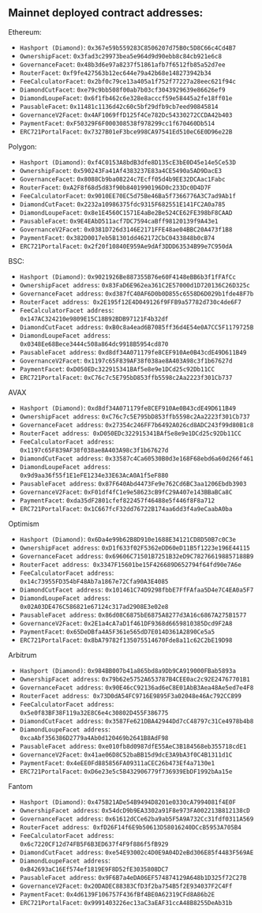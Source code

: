 ## Mainnet deployed contract addresses:

Ethereum:
 - `Hashport (Diamond)`: `0x367e59b559283C8506207d75B0c5D8C66c4Cd4B7`
 - `OwnershipFacet`: `0x3fad3c29973bea5e964d9d90ebb8c84cb921e6c8`
 - `GovernanceFacet`: `0x48b3d6e97a8237f51861afb7f6512fb85a52d7ee`
 - `RouterFacet`: `0xf9fe427563b12ec644e79a42b68e148273942b34`
 - `FeeCalculatorFacet`: `0x2bf0c79ce13a405a1f752f77227a28eec621f94c`
 - `DiamondCutFacet`: `0xe79c9bb508f00ab7b03cf3043929639e86626ef9`
 - `DiamondLoupeFacet`: `0x6f1fb462c6e328e8acccf59e58445a2fe18ff01e`
 - `PausableFacet`: `0x11481c1136d42c60c5bf29dfb9cb7eed90845814`
 - `GovernanceV2Facet`: `0x4AF1069ffD125f4Ce782Dc54330272CCDA42b403`
 - `PaymentFacet`: `0xF50329F6F000308538f978299cc1f670460Db514`
 - `ERC721PortalFacet`: `0x7327B01eF3bce998CA97541Ed510eC6E0D96e22B`

Polygon:
 - `Hashport (Diamond)`: `0xf4C0153A8bdB3dfe8D135cE3bE0D45e14e5Ce53D`
 - `OwnershipFacet`: `0x590243Fa41Af4383237E83a4CE5490a5AD9DacE3`
 - `GovernanceFacet`: `0x8088Cb9ba08224c7Ecff05d4b9EE32DCAac1Fabc`
 - `RouterFacet`: `0xA2F8f68d5d83f90b8401990196D0c233Dc0D4D7F`
 - `FeeCalculatorFacet`: `0x9010EE70EC5d75Be46Ba5f7366776A3C7ad9Ab1f`
 - `DiamondCutFacet`: `0x2232a10986375fdc9315F682551E141FC2A0a785`
 - `DiamondLoupeFacet`: `0x8e1E4560C1571E4aBe2Be524CE62FE398bF8CAAD`
 - `PausableFacet`: `0x9E4EAbD511acf7DC7594caBff98120139f9A43e1`
 - `GovernanceV2Facet`: `0x0381D726d3146E2171FFE48ae04BBC20A473f1B8`
 - `PaymentFacet`: `0x382D0017eb5B1301dd462172CbC0433848b0cB74`
 - `ERC721PortalFacet`: `0x2f20f10840E959Ae9dAf3DDD63534B99e7C950dA`

BSC:
 - `Hashport (Diamond)`: `0x9021926Be887355B76e60F4148eBB6b3f1fFAfCc`
 - `OwnershipFacet address`: `0x83FaD6E962ea361C2E57000d1D720136C26D325c`
 - `GovernanceFacet address`: `0xd387fC40AF6D0b0D855c6558D6D029b1fde48F7b`
 - `RouterFacet address`:  `0x2E195f12E4D049126f9FFB9a57782d730c4de6F7`
 - `FeeCalculatorFacet address`: `0x147AC324210e9809E15C18B92BDB97121F4b32df`
 - `DiamondCutFacet address`: `0xB0c8a4ead6B7085ff36d4E54e0A7CC5F1179725B`
 - `DiamondLoupeFacet address`: `0x0348Ee68Bece3444c508a864dc9918B5954cd870`
 - `PausableFacet address`: `0xd8df34A071179fe8CEF910Ae0B43cdE49D611B49`
 - `GovernanceV2Facet`: `0x1197c65F839AF38f038ae8A403A98c3f1b67627d`
 - `PaymentFacet`: `0xD050EDc322915341BAf5e8e9e1DCd25c92Db11CC`
 - `ERC721PortalFacet`: `0xC76c7c5E795bD853ffb5598c2Aa2223f301Cb737`

AVAX
 - `Hashport (Diamond)`: `0xd8df34A071179fe8CEF910Ae0B43cdE49D611B49`
 - `OwnershipFacet address`: `0xC76c7c5E795bD853ffb5598c2Aa2223f301Cb737`
 - `GovernanceFacet address`: `0x27354c246FF7b6492A026cd8ADC243f99d80B1c8`
 - `RouterFacet address`:  `0xD050EDc322915341BAf5e8e9e1DCd25c92Db11CC`
 - `FeeCalculatorFacet address`: `0x1197c65F839AF38f038ae8A403A98c3f1b67627d`
 - `DiamondCutFacet address`: `0x33587c4Ca60530B0d3e168F68ebd6a60d266f461`
 - `DiamondLoupeFacet address`: `0x9d9aa36f55f1E1eFE1234e33E63AcA0A1f5eF880`
 - `PausableFacet address`: `0x87F640Abd4473Fe9e762Cd6BC3aa1206Ebdb3903`
 - `GovernanceV2Facet`: `0xF01df4fC1e9e58623cB9fC29A407e143BBaBCa8C`
 - `PaymentFacet`: `0xda35dF2801cfef822457f46488e5f446f8F8a712`
 - `ERC721PortalFacet`: `0x1C667fcF32dd76722B174aa6dd3f4a9eCaabA0ba`

Optimism
 - `Hashport (Diamond)`: `0x6Da4e99b62B8D910e1688E34121CD8D50B7c0C3e`
 - `OwnershipFacet address`: `0xD1f633f02F5362eDD60eD11B5f1223e196E44115`
 - `GovernanceFacet address`: `0x69606C71501B7251B32eD9C782766198857188B9`
 - `RouterFacet address`:  `0x3347F15601be15F426689D652794f64fd90e7A6e`
 - `FeeCalculatorFacet address`: `0x14c73955FD354bF48Ab7a1867e72Cfa90A3E4085`
 - `DiamondCutFacet address`: `0x101461C74D9298fbbE7FfFAfaa5D4e7C4EA0a5F7`
 - `DiamondLoupeFacet address`: `0x02A03DE476C586821e67124c317ad2908E3e02e8`
 - `PausableFacet address`: `0x86d08C6875bE6875A8277d3A16c6867A275B1577`
 - `GovernanceV2Facet`: `0x2E1a4cA7aD1f461DF9368d6659810385Dcd9F2A8`
 - `PaymentFacet`: `0x65DeDBfa4A5F361e565dD7E014D361A2890Ce5a5`
 - `ERC721PortalFacet`: `0x8bA79782f135075514670Fde8a11c62C2bE19D98`

Arbitrum
 - `Hashport (Diamond)`: `0x984BB007b41a865bd8a9Db9CA919000FBab5893a`
 - `OwnershipFacet address`: `0x79b62e5752A653787B4CEE0ac2c92E24767701B1`
 - `GovernanceFacet address`: `0x90E46cC92136ad6eC8E01AbB3Aea48Ae5ed7e4F8`
 - `RouterFacet address`:  `0x73D0dA54FC9716E9895F3a02048e46Ac792CC899`
 - `FeeCalculatorFacet address`: `0x5e0f83BF38F119a32E8C6e4c30802D455F386775`
 - `DiamondCutFacet address`: `0x3587Fe621DBA42944Dd7cC48797c31Ce4978b4b8`
 - `DiamondLoupeFacet address`: `0xcaAbf356386D2779a4Ab0d120469b2641B8AdF98`
 - `PausableFacet address`: `0xe010fb8d0987dfE55AeC3B184568eb355718cdE1`
 - `GovernanceV2Facet`: `0x41ae06D8C52baBB15d9dcE3A9bA3f0C4B1311d1C`
 - `PaymentFacet`: `0x4eEE0Fd885856FA09311aCEC26b473Ef4a7130e1`
 - `ERC721PortalFacet`: `0xD6e23e5c5B432906779f736939EbDF1992bAa15e`

Fantom
 - `Hashport (Diamond)`: `0x475B21ADe54B9494D8201e0330cA7994081f4E0F`
 - `OwnershipFacet address`: `0x54dcD9b9EA3302a91F8e973FA002213B812138cD`
 - `GovernanceFacet address`: `0x61612dCCe62ba9ab5F5A9A732Cc31fdf0311A569`
 - `RouterFacet address`:  `0xfD26F14f6E9b50613D58016240DCcB5953A705B4`
 - `FeeCalculatorFacet address`: `0x6c7220CF12d74FB5F6B3ED637f4F9f886f5fB929`
 - `DiamondCutFacet address`: `0xe54E93002c4D0E9A04D2eBd306E85f4483F569AE`
 - `DiamondLoupeFacet address`: `0xB42693aC16Ef574ef1819E9F8D52fE3035808DC7`
 - `PausableFacet address`: `0x9F6B7a4eDA06EF574874129A648b1D325f72C27B`
 - `GovernanceV2Facet`: `0x20DADEC88383CfD3f2ba754B5f2E934037F2C4Ff`
 - `PaymentFacet`: `0x4d6139F106757F436fBf4BE0A62319CFd8A86b2E`
 - `ERC721PortalFacet`: `0x9991403226ec13aC3aEAF31ccA48B8255DeAb31b`
